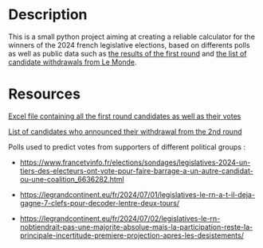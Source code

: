 # Description
This is a small python project aiming at creating a reliable calculator for the winners of the 2024 french legislative elections, based on differents polls as well as public data such as [the results of the first round](https://www.data.gouv.fr/fr/datasets/resultats-du-1er-tour-des-elections-legislatives-2024-par-circonscription/) and [the list of candidate withdrawals from Le Monde](https://www.lemonde.fr/les-decodeurs/article/2024/07/02/legislatives-2024-pour-faire-barrage-au-rn-195-candidats-et-candidates-se-sont-deja-desistes-suivez-le-decompte-en-temps-reel_6245837_4355771.html).

# Resources

[Excel file containing all the first round candidates as well as their votes](https://www.data.gouv.fr/fr/datasets/resultats-du-1er-tour-des-elections-legislatives-2024-par-circonscription/)

[List of candidates who announced their withdrawal from the 2nd round](https://www.lemonde.fr/les-decodeurs/article/2024/07/02/legislatives-2024-pour-faire-barrage-au-rn-195-candidats-et-candidates-se-sont-deja-desistes-suivez-le-decompte-en-temps-reel_6245837_4355771.html)

Polls used to predict votes from supporters of different political groups :
* https://www.francetvinfo.fr/elections/sondages/legislatives-2024-un-tiers-des-electeurs-ont-vote-pour-faire-barrage-a-un-autre-candidat-ou-une-coalition_6636282.html

* https://legrandcontinent.eu/fr/2024/07/01/legislatives-le-rn-a-t-il-deja-gagne-7-clefs-pour-decoder-lentre-deux-tours/

* https://legrandcontinent.eu/fr/2024/07/02/legislatives-le-rn-nobtiendrait-pas-une-majorite-absolue-mais-la-participation-reste-la-principale-incertitude-premiere-projection-apres-les-desistements/